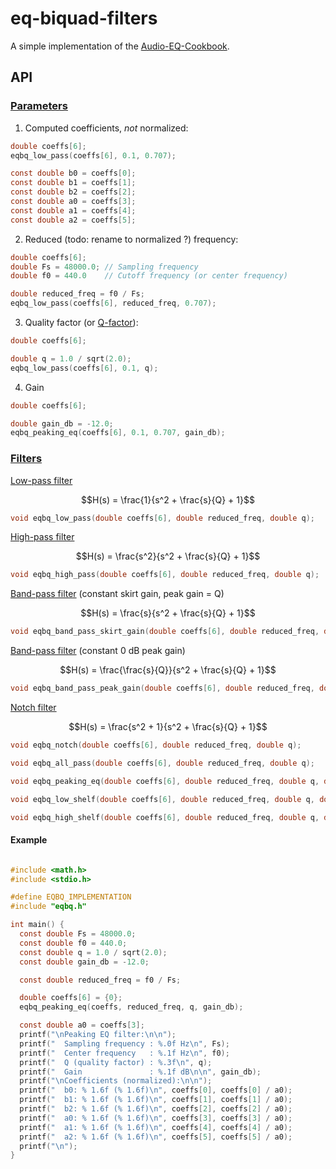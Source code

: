 # eq-biquad-filters

A simple implementation of the [Audio-EQ-Cookbook](https://webaudio.github.io/Audio-EQ-Cookbook/Audio-EQ-Cookbook.txt).

## API

### [Parameters](./Audio-EQ-Cookbook.txt#L48)

1. Computed coefficients, _not_ normalized:

```c
double coeffs[6];
eqbq_low_pass(coeffs[6], 0.1, 0.707);

const double b0 = coeffs[0];
const double b1 = coeffs[1];
const double b2 = coeffs[2];
const double a0 = coeffs[3];
const double a1 = coeffs[4];
const double a2 = coeffs[5];
```

2. Reduced (todo: rename to normalized ?) frequency:

```c
double coeffs[6];
double Fs = 48000.0; // Sampling frequency
double f0 = 440.0    // Cutoff frequency (or center frequency)

double reduced_freq = f0 / Fs;
eqbq_low_pass(coeffs[6], reduced_freq, 0.707);
```

3. Quality factor (or [Q-factor](https://en.wikipedia.org/wiki/Q_factor)):

```c
double coeffs[6];

double q = 1.0 / sqrt(2.0);
eqbq_low_pass(coeffs[6], 0.1, q);
```

4. Gain

```c
double coeffs[6];

double gain_db = -12.0;
eqbq_peaking_eq(coeffs[6], 0.1, 0.707, gain_db);
```

### [Filters](./Audio-EQ-Cookbook.txt#L100)

[Low-pass filter](./Audio-EQ-Cookbook.txt#L105)

```math
H(s) = \frac{1}{s^2 + \frac{s}{Q} + 1}
```

```c
void eqbq_low_pass(double coeffs[6], double reduced_freq, double q);
```

[High-pass filter](./Audio-EQ-Cookbook.txt#L116)

```math
H(s) = \frac{s^2}{s^2 + \frac{s}{Q} + 1}
```

```c
void eqbq_high_pass(double coeffs[6], double reduced_freq, double q);
```

[Band-pass filter](./Audio-EQ-Cookbook.txt#L127) (constant skirt gain, peak gain = Q)

```math
H(s) = \frac{s}{s^2 + \frac{s}{Q} + 1}
```

```c
void eqbq_band_pass_skirt_gain(double coeffs[6], double reduced_freq, double q);
```

[Band-pass filter](./Audio-EQ-Cookbook.txt#L137) (constant 0 dB peak gain)

```math
H(s) = \frac{\frac{s}{Q}}{s^2 + \frac{s}{Q} + 1}
```

```c
void eqbq_band_pass_peak_gain(double coeffs[6], double reduced_freq, double q);
```

[Notch filter](./Audio-EQ-Cookbook.txt#L148)

```math
H(s) = \frac{s^2 + 1}{s^2 + \frac{s}{Q} + 1}
```

```c
void eqbq_notch(double coeffs[6], double reduced_freq, double q);
```

```c
void eqbq_all_pass(double coeffs[6], double reduced_freq, double q);
```

```c
void eqbq_peaking_eq(double coeffs[6], double reduced_freq, double q, double gain_db);
```

```c
void eqbq_low_shelf(double coeffs[6], double reduced_freq, double q, double gain_db);
```

```c
void eqbq_high_shelf(double coeffs[6], double reduced_freq, double q, double gain_db);
```

#### Example

```c

#include <math.h>
#include <stdio.h>

#define EQBQ_IMPLEMENTATION
#include "eqbq.h"

int main() {
  const double Fs = 48000.0;
  const double f0 = 440.0;
  const double q = 1.0 / sqrt(2.0);
  const double gain_db = -12.0;

  const double reduced_freq = f0 / Fs;

  double coeffs[6] = {0};
  eqbq_peaking_eq(coeffs, reduced_freq, q, gain_db);

  const double a0 = coeffs[3];
  printf("\nPeaking EQ filter:\n\n");
  printf("  Sampling frequency : %.0f Hz\n", Fs);
  printf("  Center frequency   : %.1f Hz\n", f0);
  printf("  Q (quality factor) : %.3f\n", q);
  printf("  Gain               : %.1f dB\n\n", gain_db);
  printf("\nCoefficients (normalized):\n\n");
  printf("  b0: % 1.6f (% 1.6f)\n", coeffs[0], coeffs[0] / a0);
  printf("  b1: % 1.6f (% 1.6f)\n", coeffs[1], coeffs[1] / a0);
  printf("  b2: % 1.6f (% 1.6f)\n", coeffs[2], coeffs[2] / a0);
  printf("  a0: % 1.6f (% 1.6f)\n", coeffs[3], coeffs[3] / a0);
  printf("  a1: % 1.6f (% 1.6f)\n", coeffs[4], coeffs[4] / a0);
  printf("  a2: % 1.6f (% 1.6f)\n", coeffs[5], coeffs[5] / a0);
  printf("\n");
}

```
